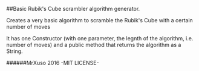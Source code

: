 ##Basic Rubik's Cube scrambler algorithm generator.

Creates a very basic algorithm to scramble the Rubik's Cube with a certain number of moves

It has one Constructor (with one parameter, the legnth of the algorithm, i.e. number of moves) and a public method that returns the algorithm as a String.

######MrXuso 2016 -MIT LICENSE-
